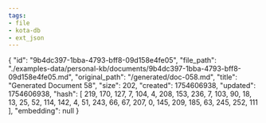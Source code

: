 ```yaml
---
tags:
- file
- kota-db
- ext_json
---
```

{
  "id": "9b4dc397-1bba-4793-bff8-09d158e4fe05",
  "file_path": "./examples-data/personal-kb/documents/9b4dc397-1bba-4793-bff8-09d158e4fe05.md",
  "original_path": "/generated/doc-058.md",
  "title": "Generated Document 58",
  "size": 202,
  "created": 1754606938,
  "updated": 1754606938,
  "hash": [
    219,
    170,
    127,
    7,
    104,
    4,
    208,
    153,
    236,
    7,
    103,
    90,
    18,
    13,
    25,
    52,
    114,
    142,
    4,
    51,
    243,
    66,
    67,
    207,
    0,
    145,
    209,
    185,
    63,
    245,
    252,
    111
  ],
  "embedding": null
}